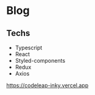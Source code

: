 # Blog
## Techs
* Typescript
* React
* Styled-components
* Redux
* Axios

https://codeleap-inky.vercel.app
